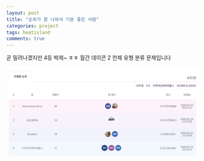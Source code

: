 ```yaml
---
layout: post
title: "순위가 잘 나와서 기분 좋은 사람"
categories: project
tags: heatisland
comments: true
---
```


곧 밀려나겠지만 4등 박제~ ㅎㅎ 월간 데이콘 2 천체 유형 분류 문제입니다

![](/assets/img/docs/rank.png)